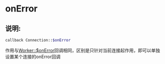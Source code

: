 # onError
## 说明:
```php
callback Connection::$onError
```

作用与[Worker::$onError](http://doc.workerman.net/315152)回调相同，区别是只针对当前连接起作用，即可以单独设置某个连接的onError回调
